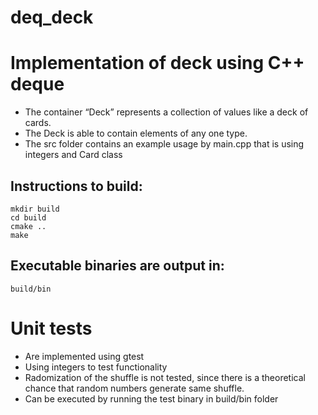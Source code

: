 # deq_deck
# Implementation of deck using C++ deque
- The container “Deck” represents a collection of values like a deck of cards. 
- The Deck is able to contain elements of any one type.
- The src folder contains an example usage by main.cpp that is using integers and Card class

## Instructions to build:
```
mkdir build
cd build
cmake ..
make
```

## Executable binaries  are output in:
```
build/bin
```

# Unit tests
- Are implemented using gtest
- Using integers to test functionality
- Radomization of the shuffle is not tested, since there is a theoretical chance that random numbers generate same shuffle.
- Can be executed by running the test binary in build/bin folder